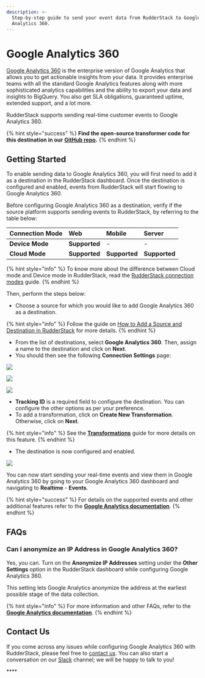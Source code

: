 ```yaml
---
description: >-
  Step-by-step guide to send your event data from RudderStack to Google
  Analytics 360.
---
```


# Google Analytics 360

[Google Analytics 360](https://marketingplatform.google.com/about/analytics-360/) is the enterprise version of Google Analytics that allows you to get actionable insights from your data. It provides enterprise teams with all the standard Google Analytics features along with more sophisticated analytics capabilities and the ability to export your data and insights to BigQuery. You also get SLA obligations, guaranteed uptime, extended support, and a lot more.

RudderStack supports sending real-time customer events to Google Analytics 360.

{% hint style="success" %}
**Find the open-source transformer code for this destination in our** [**GitHub repo**](https://github.com/rudderlabs/rudder-transformer/tree/master/v0/destinations/ga360)**.**
{% endhint %}

## Getting Started <a id="getting-started"></a>

To enable sending data to Google Analytics 360, you will first need to add it as a destination in the RudderStack dashboard. Once the destination is configured and enabled, events from RudderStack will start flowing to Google Analytics 360.

Before configuring Google Analytics 360 as a destination, verify if the source platform supports sending events to RudderStack, by referring to the table below:

| **Connection Mode** | **Web** | **Mobile** | **Server** |
| :--- | :--- | :--- | :--- |
| **Device Mode** | **Supported** | - | - |
| **Cloud Mode** | **Supported** | **Supported** | **Supported** |

{% hint style="info" %}
To know more about the difference between Cloud mode and Device mode in RudderStack, read the [RudderStack connection modes](https://docs.rudderstack.com/get-started/rudderstack-connection-modes) guide.
{% endhint %}

Then, perform the steps below:

* Choose a source for which you would like to add Google Analytics 360 as a destination. 

{% hint style="info" %}
Follow the guide on [How to Add a Source and Destination in RudderStack](https://docs.rudderstack.com/how-to-guides/adding-source-and-destination-rudderstack) for more details.
{% endhint %}

* From the list of destinations, select **Google Analytics 360**. Then, assign a name to the destination and click on **Next**.
* You should then see the following **Connection Settings** page:

![](../../.gitbook/assets/1%20%2820%29.png)

![](../../.gitbook/assets/2%20%2826%29.png)

![](../../.gitbook/assets/3%20%2823%29.png)

* **Tracking ID** is a required field to configure the destination. You can configure the other options as per your preference. 
* To add a transformation, click on **Create New Transformation**. Otherwise, click on **Next**.

{% hint style="info" %}
See the [**Transformations**](../../adding-a-new-user-transformation-in-rudderstack/) guide for more details on this feature.
{% endhint %}

* The destination is now configured and enabled.

![](../../.gitbook/assets/final.png)

You can now start sending your real-time events and view them in Google Analytics 360 by going to your Google Analytics 360 dashboard and navigating to **Realtime** - **Events**.

{% hint style="success" %}
For details on the supported events and other additional features refer to the [**Google Analytics documentation**](https://docs.rudderstack.com/destinations/analytics/google-analytics-ga).
{% endhint %}

## FAQs

### Can I anonymize an IP Address in Google Analytics 360?

Yes, you can. Turn on the **Anonymize IP Addresses** setting under the **Other Settings** option in the RudderStack dashboard while configuring Google Analytics 360. 

This setting lets Google Analytics anonymize the address at the earliest possible stage of the data collection.

{% hint style="info" %}
For more information and other FAQs, refer to the [**Google Analytics documentation**](https://docs.rudderstack.com/destinations/analytics/google-analytics-ga).
{% endhint %}

## Contact Us

If you come across any issues while configuring Google Analytics 360 with RudderStack, please feel free to [contact us](mailto:%20docs@rudderstack.com). You can also start a conversation on our [Slack](https://resources.rudderstack.com/join-rudderstack-slack) channel; we will be happy to talk to you!





\*\*\*\*

## 

